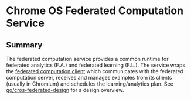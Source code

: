 # Chrome OS Federated Computation Service

## Summary

The federated computation service provides a common runtime for federated
analytics (F.A.) and federated learning (F.L.). The service wraps the [federated
computation client] which communicates with the federated computation server,
receives and manages examples from its clients (usually in Chromium) and
schedules the learning/analytics plan. See [go/cros-federated-design] for a
design overview.

[federated computation client]: http://go/fcp
[go/cros-federated-design]: http://go/cros-federated-design
